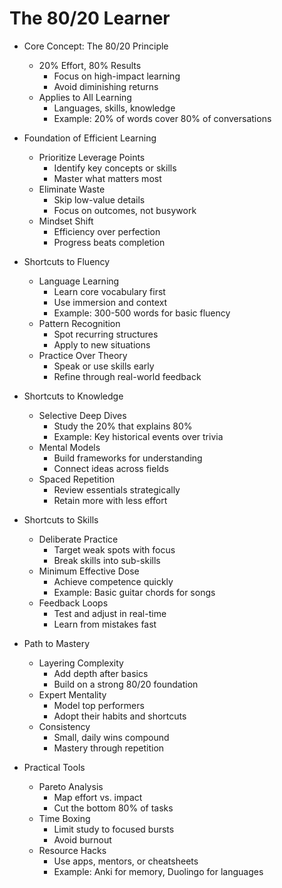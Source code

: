 # The 80/20 Learner

- Core Concept: The 80/20 Principle

  - 20% Effort, 80% Results
    - Focus on high-impact learning
    - Avoid diminishing returns
  - Applies to All Learning
    - Languages, skills, knowledge
    - Example: 20% of words cover 80% of conversations
- Foundation of Efficient Learning

  - Prioritize Leverage Points
    - Identify key concepts or skills
    - Master what matters most
  - Eliminate Waste
    - Skip low-value details
    - Focus on outcomes, not busywork
  - Mindset Shift
    - Efficiency over perfection
    - Progress beats completion
- Shortcuts to Fluency

  - Language Learning
    - Learn core vocabulary first
    - Use immersion and context
    - Example: 300-500 words for basic fluency
  - Pattern Recognition
    - Spot recurring structures
    - Apply to new situations
  - Practice Over Theory
    - Speak or use skills early
    - Refine through real-world feedback
- Shortcuts to Knowledge

  - Selective Deep Dives
    - Study the 20% that explains 80%
    - Example: Key historical events over trivia
  - Mental Models
    - Build frameworks for understanding
    - Connect ideas across fields
  - Spaced Repetition
    - Review essentials strategically
    - Retain more with less effort
- Shortcuts to Skills

  - Deliberate Practice
    - Target weak spots with focus
    - Break skills into sub-skills
  - Minimum Effective Dose
    - Achieve competence quickly
    - Example: Basic guitar chords for songs
  - Feedback Loops
    - Test and adjust in real-time
    - Learn from mistakes fast
- Path to Mastery

  - Layering Complexity
    - Add depth after basics
    - Build on a strong 80/20 foundation
  - Expert Mentality
    - Model top performers
    - Adopt their habits and shortcuts
  - Consistency
    - Small, daily wins compound
    - Mastery through repetition
- Practical Tools

  - Pareto Analysis
    - Map effort vs. impact
    - Cut the bottom 80% of tasks
  - Time Boxing
    - Limit study to focused bursts
    - Avoid burnout
  - Resource Hacks
    - Use apps, mentors, or cheatsheets
    - Example: Anki for memory, Duolingo for languages

